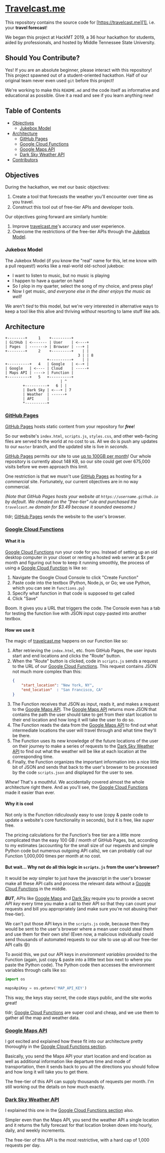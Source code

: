 # [Travelcast.me][1]

This repository contains the source code for [https://travelcast.me][1],
i.e. your **travel forecast**!

We began this project at HackMT 2019, a 36 hour hackathon for students, aided by professionals,
and hosted by Middle Tennessee State University.

## Should You Contribute?

Yes! If you are an absolute beginner, please interact with this repository! This project spawned out of a
student-oriented hackathon. Half of our original team never even used `git` before this project!

We're working to make this `README.md` and the code itself as informative and educational as possible.
Give it a read and see if you learn anything new!

## Table of Contents

- [Objectives](#objectives)
  - [Jukebox Model](#jukebox-model)
- [Architecture](#architecture)
  - [GitHub Pages](#github-pages)
  - [Google Cloud Functions](#google-cloud-functions)
  - [Google Maps API](#google-maps-api)
  - [Dark Sky Weather API](#dark-sky-weather-api)
- [Contributors](#contributors)
## Objectives

During the hackathon, we met our basic objectives:

1. Create a tool that forecasts the weather you'll encounter over time as you travel.
1. Construct this tool out of free-tier APIs and developer tools.

Our objectives going forward are similarly humble:

1. Improve [travelcast.me][1]'s accuracy and user experience.
1. Overcome the restrictions of the free-tier APIs through the [Jukebox Model](#jukebox-model).

### Jukebox Model

The Jukebox Model (if you know the "real" name for this, let me know with a pull request!) works like a real-world
old-school jukebox:

- I want to listen to music, but no music is playing
- I happen to have a quarter on hand
- So I plop in my quarter, select the song of my choice, and press play!
- Now I get music, _and everyone else in the diner enjoys the music as well!_

We aren't _tied_ to this model, but we're very interested in alternative ways to keep a tool
like this alive and thriving _without_ resorting to lame stuff like ads.

## Architecture

```
+--------+     1    +---------+
| GitHub | <------- | User    | <----+
| Pages  | -------> | Browser | ---+ |
+--------+     2    +---------+    | | 
                                 3 | | 8
                   +----------+    | |
+----------+   4   | Google   | <--+ |
| Google   | <---- | Cloud    | -----+
| Maps API | ----> | Function |
+----------+   5   +----------+
                         | ^
        +----------+   6 | | 
        | Dark Sky | <---+ | 7
        | Weather  | ------+
        | API      |
        *----------+
```

### [GitHub Pages][2]

[GitHub Pages][2] hosts static content from your repository for _**free**_!

So our website's `index.html`, `scripts.js`, `styles.css`, and other web-facing files are served
to the world at no cost to us. All we do is push any updates to our `master` branch, and the
updated site is live in _seconds_.

[GitHub Pages][2] permits our site to use 
[up to 100GB per month](https://help.github.com/articles/what-is-github-pages/#usage-limits)!
Our whole repository is currently about 148 KB, so our site could get over 675,000 visits before
we even approach this limit.

One restriction is that we musn't use [GitHub Pages][2] as hosting for a _commercial_ site.
Fortunately, our current objectives are in no way commercial.

_(Note that GitHub Pages hosts your website at `https://username.github.io` by default.
We cheated on the "free-tier" rule and purchased the `travelcast.me` domain for $3.49
because it sounded awesome.)_

tldr; [GitHub Pages][2] sends the website to the user's browser.

### [Google Cloud Functions][3]

#### What it is

[Google Cloud Functions][3] run your code for you. Instead of setting up an old desktop
computer in your closet or renting a hosted web server at $`X` per month and figuring
out how to keep it running smoothly, the process of using a [Google Cloud Function][3]
is like so:

1. Navigate the Google Cloud Console to click "Create Function"
1. Paste code into the textbox (Python, Node.js, or Go; we use Python, which you can see in `functions.py`)
1. Specify what function in that code is supposed to get called
1. Click "Save"

Boom. It gives you a URL that triggers the code. The Console even has a tab for testing
the function live with JSON input copy-pasted into another textbox.

#### How we use it
The magic of [travelcast.me][1] happens on our Function like so:

1. After retrieving the `index.html`, etc. from GitHub Pages, the user inputs start and
   end locations and clicks the "Route" button.
1. When the "Route" button is clicked, code in `scripts.js` sends a request to the URL
   of our [Google Cloud Functions][3]. This request contains JSON not much more complex than this:
   ```json
   {
       "start_location": "New York, NY",
       "end_location"  : "San Francisco, CA"
   }
   ```
1. The Function receives that JSON as input, reads it, and makes a request to the [Google Maps API][4].
   The [Google Maps API][4] returns more JSON that contains the path the user should take to get from
   their start location to their end location and how long it will take the user to do so.
1. The Function reads the data from the [Google Maps API][4] to find out what intermediate locations
   the user will travel through and what time they'll be there.
1. The Function uses its new knowledge of the future locations of the user on their journey to make
   a series of requests to the [Dark Sky Weather API][5] to find out what the weather will be like
   at each location at the corresponding time.
1. Finally, the Function organizes the important information into a nice little bit of JSON and sends
   that back to the user's browser to be processed by the code `scripts.json` and displayed for the
   user to see.

_Whew!_ That's a mouthful. We accidentally covered almost the whole architecture right there.
And as you'll see, the [Google Cloud Functions][3] made it easier than ever.

#### Why it is cool

Not only is the Function ridiculously easy to use (copy & paste code to update a website's core
functionality in seconds), but it is free, like _super_ free.

The pricing calculations for the Function's free tier are a little more complicated than
the easy 100 GB / month of GitHub Pages, but, according to my estimates (accounting for the small size
of our requests and simple Python code but numerous outgoing API calls), we can probably call
our Function 1,000,000 times per month at no cost.

#### But wait... Why not do all this logic in `scripts.js` from the user's browser?

It would be _way_ simpler to just have the javascript in the user's browser make all these API calls and
process the relevant data without a [Google Cloud Functions][3] in the middle.

_**BUT**_, APIs like [Google Maps][4] and [Dark Sky][5] require you to provide a secret _API key_
every time you make a call to their API so that they can count your requests and bill you appropriately
(and make sure you're not abusing their free-tier).

We can't put those API keys in the `scripts.js` code, because then they would be sent to the user's
browser where a mean user could steal them and use them for their own site! (Even now, a malicious
individually could send thousands of automated requests to our site to use up all our free-tier
API calls 😰)

To avoid this, we put our API keys in _environment variables_ provided to the Function (again, 
just copy & paste into a little text box next to where you paste the Python code). The Python
code then accesses the environment variables through calls like so:

```python
import os

mapsApiKey = os.getenv('MAP_API_KEY')
```

This way, the keys stay secret, the code stays public, and the site works great!

tldr; [Google Cloud Functions][3] are super cool and cheap, and we use them to gather all the map and weather data.

### [Google Maps API][4]

I got excited and explained how these fit into our architecture pretty thoroughly in the [Google Cloud
Functions section](#google-cloud-functions).

Basically, you send the Maps API your start location and end location as well as additional
information like departure time and mode of transportation, then it sends back to you all the directions
you should follow and how long it will take you to get there.

The free-tier of this API can supply thousands of requests per month. I'm still working out the details on how much exactly.

### [Dark Sky Weather API][5]

I explained this one in the [Google Cloud Functions section](#google-cloud-functions) also.

Simpler even than the Maps API, you send the weather API a single location and it returns the fully forecast for that location broken down into hourly, daily, and weekly increments.

The free-tier of this API is the most restrictive, with a hard cap of 1,000 requests per day.

[1]: https://travelcast.me
[2]: https://pages.github.com/
[3]: https://cloud.google.com/functions/
[4]: https://developers.google.com/maps/documentation/
[5]: https://darksky.net/dev
